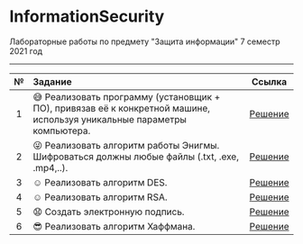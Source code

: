 # InformationSecurity
Лабораторные работы по предмету "Защита информации" 7 семестр 2021 год

---

| № | Задание | Ссылка |
| :---: | :--- | :---: |
| 1 | :sweat_smile: Реализовать программу (установщик + ПО), привязав её к конкретной машине, используя уникальные параметры компьютера. | [Решение](https://github.com/Bryanskaya/InformationSecurity/tree/main/lab01) |
| 2 | :stuck_out_tongue_winking_eye: Реализовать алгоритм работы Энигмы. Шифроваться должны любые файлы (.txt, .exe, .mp4,..). | [Решение](https://github.com/Bryanskaya/InformationSecurity/tree/main/lab02) |
| 3 | :relaxed: Реализовать алгоритм DES. | [Решение](https://github.com/Bryanskaya/InformationSecurity/tree/main/lab03) |
| 4 | :relaxed: Реализовать алгоритм RSA. | [Решение](https://github.com/Bryanskaya/InformationSecurity/tree/main/lab04) |
| 5 | :anguished: Создать электронную подпись. | [Решение](https://github.com/Bryanskaya/InformationSecurity/tree/main/lab05) |
| 6 | :sunglasses: Реализовать алгоритм Хаффмана. | [Решение](https://github.com/Bryanskaya/InformationSecurity/tree/main/lab06) |
